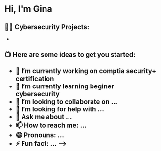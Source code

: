 <h1>Hi, I'm Gina
<h2>👨‍💻 Cybersecurity Projects:</h2>

- 
<h2>📺 
Here are some ideas to get you started:

- 🔭 I’m currently working on comptia security+ certification
- 🌱 I’m currently learning beginer cybersecurity
- 👯 I’m looking to collaborate on ...
- 🤔 I’m looking for help with ...
- 💬 Ask me about ...
- 📫 How to reach me: ...
- 😄 Pronouns: ...
- ⚡ Fun fact: ...
-->
